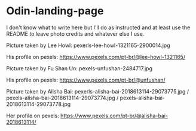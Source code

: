 # Odin-landing-page

I don't know what to write here but I'll do as instructed and at least use the README to leave photo credits and whatever else I use.



Picture  taken by Lee Howl: pexerls-lee-howl-1321165-2900014.jpg

His profile on pexels: https://www.pexels.com/pt-br/@lee-howl-1321165/


Picture taken by Fu Shan Un: pexels-unfushan-2484717.jpg

His profile on pexels: https://www.pexels.com/pt-br/@unfushan/


Picture taken by Alisha Bai: pexerls-alisha-bai-2018613114-29073775.jpg /         pexels-alisha-bai-2018613114-29073774.jpg / pexels-alisha-bai-2018613114-29073778.jpg

Her profile on pexels: https://www.pexels.com/pt-br/@alisha-bai-2018613114/